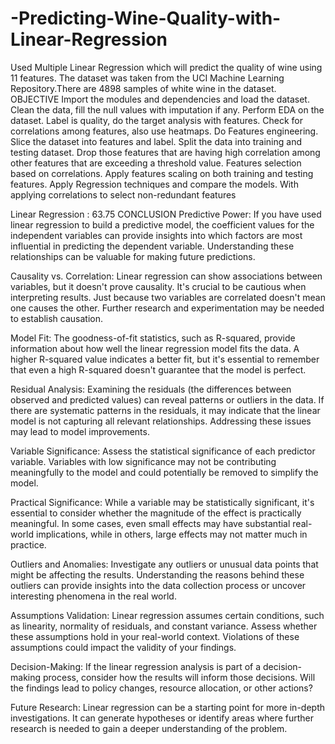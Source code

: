 # -Predicting-Wine-Quality-with-Linear-Regression
Used Multiple Linear Regression which will predict the quality of wine using 11 features. The dataset was taken from the UCI Machine Learning Repository.There are 4898 samples of white wine in the dataset.
OBJECTIVE
Import the modules and dependencies and load the dataset.
Clean the data, fill the null values with imputation if any.
Perform EDA on the dataset.
Label is quality, do the target analysis with features.
Check for correlations among features, also use heatmaps.
Do Features engineering.
Slice the dataset into features and label.
Split the data into training and testing dataset.
Drop those features that are having high correlation among other features that are exceeding a threshold value.
Features selection based on correlations.
Apply features scaling on both training and testing features.
Apply Regression techniques and compare the models.
With applying correlations to select non-redundant features

Linear Regression : 63.75
CONCLUSION
Predictive Power: If you have used linear regression to build a predictive model, the coefficient values for the independent variables can provide insights into which factors are most influential in predicting the dependent variable. Understanding these relationships can be valuable for making future predictions.

Causality vs. Correlation: Linear regression can show associations between variables, but it doesn't prove causality. It's crucial to be cautious when interpreting results. Just because two variables are correlated doesn't mean one causes the other. Further research and experimentation may be needed to establish causation.

Model Fit: The goodness-of-fit statistics, such as R-squared, provide information about how well the linear regression model fits the data. A higher R-squared value indicates a better fit, but it's essential to remember that even a high R-squared doesn't guarantee that the model is perfect.

Residual Analysis: Examining the residuals (the differences between observed and predicted values) can reveal patterns or outliers in the data. If there are systematic patterns in the residuals, it may indicate that the linear model is not capturing all relevant relationships. Addressing these issues may lead to model improvements.

Variable Significance: Assess the statistical significance of each predictor variable. Variables with low significance may not be contributing meaningfully to the model and could potentially be removed to simplify the model.

Practical Significance: While a variable may be statistically significant, it's essential to consider whether the magnitude of the effect is practically meaningful. In some cases, even small effects may have substantial real-world implications, while in others, large effects may not matter much in practice.

Outliers and Anomalies: Investigate any outliers or unusual data points that might be affecting the results. Understanding the reasons behind these outliers can provide insights into the data collection process or uncover interesting phenomena in the real world.

Assumptions Validation: Linear regression assumes certain conditions, such as linearity, normality of residuals, and constant variance. Assess whether these assumptions hold in your real-world context. Violations of these assumptions could impact the validity of your findings.

Decision-Making: If the linear regression analysis is part of a decision-making process, consider how the results will inform those decisions. Will the findings lead to policy changes, resource allocation, or other actions?

Future Research: Linear regression can be a starting point for more in-depth investigations. It can generate hypotheses or identify areas where further research is needed to gain a deeper understanding of the problem.

